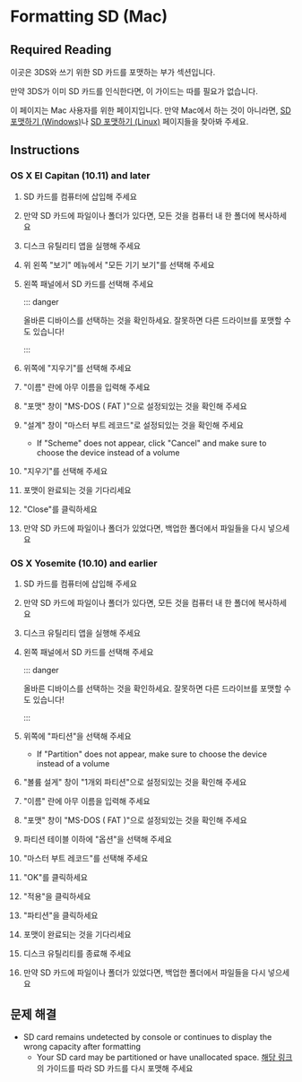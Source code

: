 # Formatting SD (Mac)

## Required Reading

이곳은 3DS와 쓰기 위한 SD 카드를 포맷하는 부가 섹션입니다.

만약 3DS가 이미 SD 카드를 인식한다면, 이 가이드는 따를 필요가 없습니다.

이 페이지는 Mac 사용자를 위한 페이지입니다. 만약 Mac에서 하는 것이 아니라면, [SD 포맷하기 (Windows)](formatting-sd-\(windows\))나 [SD 포맷하기 (Linux)](formatting-sd-\(linux\)) 페이지들을 찾아봐 주세요.

## Instructions

### OS X El Capitan (10.11) and later

1. SD 카드를 컴퓨터에 삽입해 주세요

2. 만약 SD 카드에 파일이나 폴더가 있다면, 모든 것을 컴퓨터 내 한 폴더에 복사하세요

3. 디스크 유틸리티 앱을 실행해 주세요

4. 위 왼쪽 "보기" 메뉴에서 "모든 기기 보기"를 선택해 주세요

5. 왼쪽 패널에서 SD 카드를 선택해 주세요

   ::: danger

   올바른 디바이스를 선택하는 것을 확인하세요. 잘못하면 다른 드라이브를 포맷할 수도 있습니다!

   :::

6. 위쪽에 "지우기"를 선택해 주세요

7. "이름" 란에 아무 이름을 입력해 주세요

8. "포맷" 창이 "MS-DOS ( FAT )"으로 설정되있는 것을 확인해 주세요

9. "설계" 창이 "마스터 부트 레코드"로 설정되있는 것을 확인해 주세요
   - If "Scheme" does not appear, click "Cancel" and make sure to choose the device instead of a volume

10. "지우기"를 선택해 주세요

11. 포맷이 완료되는 것을 기다리세요

12. "Close"를 클릭하세요

13. 만약 SD 카드에 파일이나 폴더가 있었다면, 백업한 폴더에서 파일들을 다시 넣으세요

### OS X Yosemite (10.10) and earlier

1. SD 카드를 컴퓨터에 삽입해 주세요

2. 만약 SD 카드에 파일이나 폴더가 있다면, 모든 것을 컴퓨터 내 한 폴더에 복사하세요

3. 디스크 유틸리티 앱을 실행해 주세요

4. 왼쪽 패널에서 SD 카드를 선택해 주세요

   ::: danger

   올바른 디바이스를 선택하는 것을 확인하세요. 잘못하면 다른 드라이브를 포맷할 수도 있습니다!

   :::

5. 위쪽에 "파티션"을 선택해 주세요
   - If "Partition" does not appear, make sure to choose the device instead of a volume

6. "볼륨 설게" 창이 "1개외 파티션"으로 설정되있는 것을 확인해 주세요

7. "이름" 란에 아무 이름을 입력해 주세요

8. "포맷" 창이 "MS-DOS ( FAT )"으로 설정되있는 것을 확인해 주세요

9. 파티션 테이블 이하에 "옵션"을 선택해 주세요

10. "마스터 부트 레코드"를 선택해 주세요

11. "OK"를 클릭하세요

12. "적용"을 클릭하세요

13. "파티션"을 클릭하세요

14. 포맷이 완료되는 것을 기다리세요

15. 디스크 유틸리티를 종료해 주세요

16. 만약 SD 카드에 파일이나 폴더가 있었다면, 백업한 폴더에서 파일들을 다시 넣으세요

## 문제 해결

- SD card remains undetected by console or continues to display the wrong capacity after formatting
  - Your SD card may be partitioned or have unallocated space. [해당 링크](https://wiki.hacks.guide/wiki/SD_Clean/Mac)의 가이드를 따라 SD 카드를 다시 포맷해 주세요
